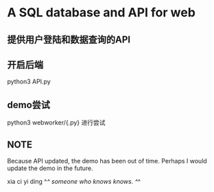 # A SQL database and API for web
## 提供用户登陆和数据查询的API


## 开启后端
python3 API.py

## demo尝试
python3 webworker/{.py}
进行尝试

## NOTE
Because API updated, the demo has been out of time.
Perhaps I would update the demo in the future.

xia ci yi ding ^_^ 
someone who knows knows. ^_^